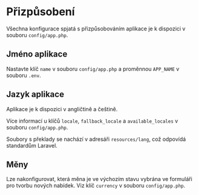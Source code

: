 # Přizpůsobení

Všechna konfigurace spjatá s přizpůsobováním aplikace je k dispozici v souboru `config/app.php`.

## Jméno aplikace

Nastavte klíč `name` v souboru `config/app.php` a proměnnou `APP_NAME` v souboru `.env`.

## Jazyk aplikace

Aplikace je k dispozici v angličtině a češtině.

Více informací u klíčů `locale`, `fallback_locale` a `available_locales` v souboru `config/app.php`.

Soubory s překlady se nachází v adresáři `resources/lang`, což odpovídá standardům Laravel.

## Měny

Lze nakonfigurovat, která měna je ve výchozím stavu vybrána ve formuláři pro tvorbu nových nabídek. Viz klíč `currency` v souboru `config/app.php`.

